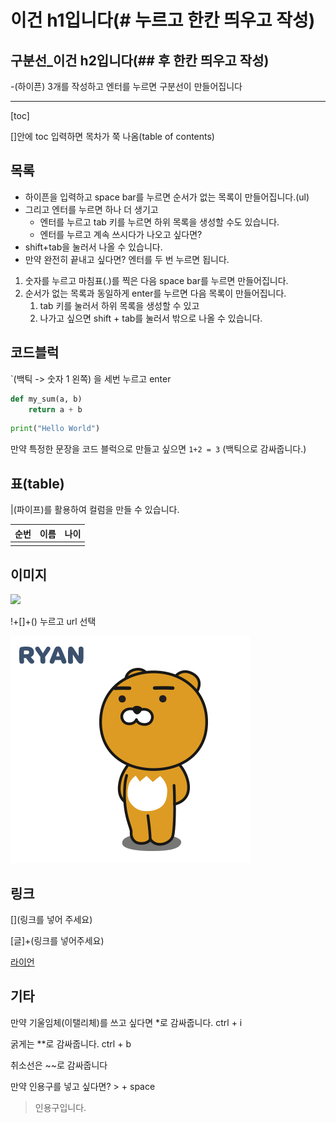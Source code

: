 # 이건 h1입니다(# 누르고 한칸 띄우고 작성)

## 구분선_이건 h2입니다(## 후 한칸 띄우고 작성)

-(하이픈) 3개를 작성하고 엔터를 누르면 구분선이 만들어집니다

---

[toc]

[]안에 toc 입력하면 목차가 쭉 나옴(table of contents)

## 목록

- 하이픈을 입력하고 space bar를 누르면 순서가 없는 목록이 만들어집니다.(ul)
- 그리고 엔터를 누르면 하나 더 생기고
  - 엔터를 누르고 tab 키를 누르면 하위 목록을 생성할 수도 있습니다.
  - 엔터를 누르고 계속 쓰시다가 나오고 싶다면?
- shift+tab을 눌러서 나올 수 있습니다.
- 만약 완전히 끝내고 싶다면? 엔터를 두 번 누르면 됩니다.

1. 숫자를 누르고 마침표(.)를 찍은 다음 space bar를 누르면 만들어집니다.
2. 순서가 없는 목록과 동일하게 enter를 누르면 다음 목록이 만들어집니다.
   1. tab 키를 눌러서 하위 목록을 생성할 수 있고
   2. 나가고 싶으면 shift + tab를 눌러서 밖으로 나올 수 있습니다.



## 코드블럭

`(백틱 -> 숫자 1 왼쪽) 을 세번 누르고 enter

```python
def my_sum(a, b)
	return a + b
```

```python
print("Hello World")
```

만약 특정한 문장을 코드 블럭으로 만들고 싶으면 `1+2 = 3` (백틱으로 감싸줍니다.)

## 표(table)

|(파이프)를 활용하여 컬럼을 만들 수 있습니다.

| 순번 | 이름 | 나이 |
| ---- | ---- | ---- |
|      |      |      |

## 이미지

![](C:\Users\NaEunSu\Desktop\TIL\라이언.png)

!+[]+() 누르고 url 선택

![라이언](md-images/%EB%9D%BC%EC%9D%B4%EC%96%B8.png)

## 링크

[](링크를 넣어 주세요)

[글]+(링크를 넣어주세요)

[라이언](www.naver.com)



## 기타

만약 기울임체(이탤리체)를 쓰고 싶다면 *로 감싸줍니다. ctrl + i

굵게는 **로 감싸줍니다. ctrl + b

취소선은 ~~로 감싸줍니다

만약 인용구를 넣고 싶다면? > + space

> 인용구입니다.

